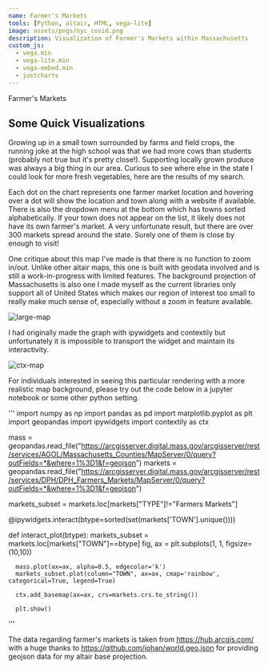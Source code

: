 ```yaml
---
name: Farmer's Markets
tools: [Python, altair, HTML, vega-lite]
image: assets/pngs/nyc_covid.png
description: Visualization of Farmer's Markets within Massachusetts
custom_js:
  - vega.min
  - vega-lite.min
  - vega-embed.min
  - justcharts
---
```


Farmer's Markets

## Some Quick Visualizations

Growing up in a small town surrounded by farms and field crops, the running joke at the high school was that we had more cows than students (probably not true but it's pretty close!). Supporting locally grown produce was always a big thing in our area. Curious to see where else in the state I could look for more fresh vegetables, here are the results of my search.


<vegachart schema-url="{{ site.baseurl }}/assets/json/layered_chart.json" style="width: 100%"></vegachart>

Each dot on the chart represents one farmer market location and hovering over a dot will show the location and town along with a website if available. There is also the dropdown menu at the bottom which has towns sorted alphabetically. If your town does not appear on the list, it likely does not have its own farmer's market. A very unfortunate result, but there are  over 300 markets spread around the state. Surely one of them is close by enough to visit! 

One critique about this map I've made is that there is no function to zoom in/out. Unlike other altair maps, this one is built with geodata involved and is still a work-in-progress with limited features. The background projection of Massachusetts is also one I made myself as the current libraries only support all of United States which makes our region of interest too small to really make much sense of, especially without a zoom in feature available.

![large-map](https://raw.githubusercontent.com/drinkingtea2223/drinkingtea2223.github.io/main/assets/pngs/big_awkward_fm.png)

I had originally made the graph with ipywidgets and contextily but unfortunately it is impossible to transport the widget and maintain its interactivity.

![ctx-map](https://raw.githubusercontent.com/drinkingtea2223/drinkingtea2223.github.io/main/assets/pngs/fm_mass_ctx.png)

For individuals interested in seeing this particular rendering with a more realistic map background, please try out the code below in a jupyter notebook or some other python setting.

'''
  import numpy as np
  import pandas as pd
  import matplotlib.pyplot as plt
  import geopandas 
  import ipywidgets
  import contextily as ctx


  mass = geopandas.read_file("https://arcgisserver.digital.mass.gov/arcgisserver/rest/services/AGOL/Massachusetts_Counties/MapServer/0/query?outFields=*&where=1%3D1&f=geojson")
  markets = geopandas.read_file("https://arcgisserver.digital.mass.gov/arcgisserver/rest/services/DPH/DPH_Farmers_Markets/MapServer/0/query?outFields=*&where=1%3D1&f=geojson")

  markets_subset = markets.loc[markets["TYPE"]!="Farmers Markets"]

  @ipywidgets.interact(btype=sorted(set(markets['TOWN'].unique())))

  def interact_plot(btype):
      markets_subset = markets.loc[markets["TOWN"]==btype]
      fig, ax = plt.subplots(1, 1, figsize=(10,10))

      mass.plot(ax=ax, alpha=0.5, edgecolor='k')
      markets_subset.plot(column="TOWN", ax=ax, cmap='rainbow', categorical=True, legend=True)
      
      ctx.add_basemap(ax=ax, crs=markets.crs.to_string())

      plt.show()

'''

The data regarding farmer's markets is taken from https://hub.arcgis.com/ with a huge thanks to https://github.com/johan/world.geo.json for providing geojson data for my altair base projection. 



